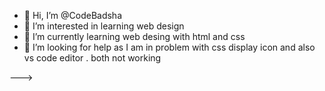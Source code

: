- 👋 Hi, I’m @CodeBadsha
- 👀 I’m interested in learning web  design
- 🌱 I’m currently learning web desing with html and css
- 💞️ I’m looking for help as I am in problem with css display icon and also vs code editor . both not working 

--->
